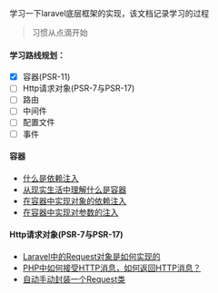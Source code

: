 学习一下laravel底层框架的实现，该文档记录学习的过程

> 习惯从点滴开始

#### 学习路线规划：
- [x] 容器(PSR-11)
- [ ] Http请求对象(PSR-7与PSR-17)
- [ ] 路由
- [ ] 中间件
- [ ] 配置文件
- [ ] 事件

#### 容器
- [什么是依赖注入](https://github.com/flaravel/straw/blob/master/docs/container/table.md)
- [从现实生活中理解什么是容器](https://github.com/flaravel/straw/blob/master/docs/container/container.md)
- [在容器中实现对象的依赖注入](https://github.com/flaravel/straw/blob/master/docs/container/container2.md)
- [在容器中实现对参数的注入](https://github.com/flaravel/straw/blob/master/docs/container/container3.md)

#### Http请求对象(PSR-7与PSR-17)
- [Laravel中的Request对象是如何实现的](https://github.com/flaravel/straw/blob/master/docs/http/laravel_request.md)
- [PHP中如何接受HTTP消息，如何返回HTTP消息？](https://github.com/flaravel/straw/blob/master/docs/http/simple_request.md)
- [自动手动封装一个Request类](https://github.com/flaravel/straw/blob/master/docs/http/request.md)